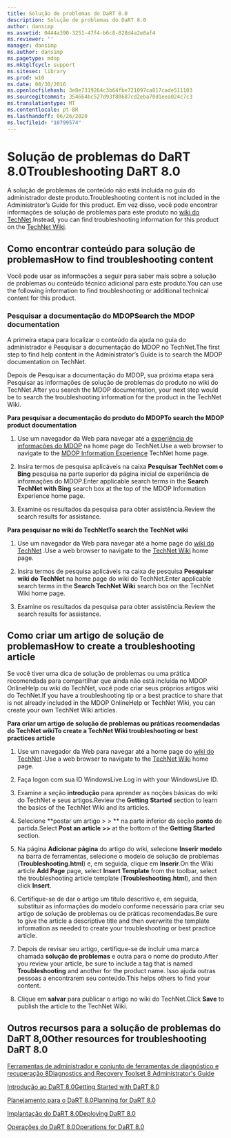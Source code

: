 ```yaml
---
title: Solução de problemas do DaRT 8.0
description: Solução de problemas do DaRT 8.0
author: dansimp
ms.assetid: 0444a390-3251-47f4-b6c8-828d4a2e8af4
ms.reviewer: ''
manager: dansimp
ms.author: dansimp
ms.pagetype: mdop
ms.mktglfcycl: support
ms.sitesec: library
ms.prod: w10
ms.date: 08/30/2016
ms.openlocfilehash: 3e8e7319264c3b64fbe721097ca817cade511103
ms.sourcegitcommit: 354664bc527d93f80687cd2eba70d1eea024c7c3
ms.translationtype: MT
ms.contentlocale: pt-BR
ms.lasthandoff: 06/26/2020
ms.locfileid: "10799574"
---
```

# <span data-ttu-id="4783f-103">Solução de problemas do DaRT 8.0</span><span class="sxs-lookup"><span data-stu-id="4783f-103">Troubleshooting DaRT 8.0</span></span>


<span data-ttu-id="4783f-104">A solução de problemas de conteúdo não está incluída no guia do administrador deste produto.</span><span class="sxs-lookup"><span data-stu-id="4783f-104">Troubleshooting content is not included in the Administrator’s Guide for this product.</span></span> <span data-ttu-id="4783f-105">Em vez disso, você pode encontrar informações de solução de problemas para este produto no [wiki do TechNet](https://go.microsoft.com/fwlink/p/?LinkId=224905).</span><span class="sxs-lookup"><span data-stu-id="4783f-105">Instead, you can find troubleshooting information for this product on the [TechNet Wiki](https://go.microsoft.com/fwlink/p/?LinkId=224905).</span></span>

## <span data-ttu-id="4783f-106">Como encontrar conteúdo para solução de problemas</span><span class="sxs-lookup"><span data-stu-id="4783f-106">How to find troubleshooting content</span></span>


<span data-ttu-id="4783f-107">Você pode usar as informações a seguir para saber mais sobre a solução de problemas ou conteúdo técnico adicional para este produto.</span><span class="sxs-lookup"><span data-stu-id="4783f-107">You can use the following information to find troubleshooting or additional technical content for this product.</span></span>

### <span data-ttu-id="4783f-108">Pesquisar a documentação do MDOP</span><span class="sxs-lookup"><span data-stu-id="4783f-108">Search the MDOP documentation</span></span>

<span data-ttu-id="4783f-109">A primeira etapa para localizar o conteúdo da ajuda no guia do administrador é Pesquisar a documentação do MDOP no TechNet.</span><span class="sxs-lookup"><span data-stu-id="4783f-109">The first step to find help content in the Administrator’s Guide is to search the MDOP documentation on TechNet.</span></span>

<span data-ttu-id="4783f-110">Depois de Pesquisar a documentação do MDOP, sua próxima etapa será Pesquisar as informações de solução de problemas do produto no wiki do TechNet.</span><span class="sxs-lookup"><span data-stu-id="4783f-110">After you search the MDOP documentation, your next step would be to search the troubleshooting information for the product in the TechNet Wiki.</span></span>

**<span data-ttu-id="4783f-111">Para pesquisar a documentação do produto do MDOP</span><span class="sxs-lookup"><span data-stu-id="4783f-111">To search the MDOP product documentation</span></span>**

1.  <span data-ttu-id="4783f-112">Use um navegador da Web para navegar até a [experiência de informações do MDOP](https://go.microsoft.com/fwlink/?LinkId=236032) na home page do TechNet.</span><span class="sxs-lookup"><span data-stu-id="4783f-112">Use a web browser to navigate to the [MDOP Information Experience](https://go.microsoft.com/fwlink/?LinkId=236032) TechNet home page.</span></span>

2.  <span data-ttu-id="4783f-113">Insira termos de pesquisa aplicáveis na caixa **Pesquisar TechNet com o Bing** pesquisa na parte superior da página inicial de experiência de informações do MDOP.</span><span class="sxs-lookup"><span data-stu-id="4783f-113">Enter applicable search terms in the **Search TechNet with Bing** search box at the top of the MDOP Information Experience home page.</span></span>

3.  <span data-ttu-id="4783f-114">Examine os resultados da pesquisa para obter assistência.</span><span class="sxs-lookup"><span data-stu-id="4783f-114">Review the search results for assistance.</span></span>

**<span data-ttu-id="4783f-115">Para pesquisar no wiki do TechNet</span><span class="sxs-lookup"><span data-stu-id="4783f-115">To search the TechNet wiki</span></span>**

1.  <span data-ttu-id="4783f-116">Use um navegador da Web para navegar até a home page do [wiki do TechNet](https://go.microsoft.com/fwlink/p/?LinkId=224905) .</span><span class="sxs-lookup"><span data-stu-id="4783f-116">Use a web browser to navigate to the [TechNet Wiki](https://go.microsoft.com/fwlink/p/?LinkId=224905) home page.</span></span>

2.  <span data-ttu-id="4783f-117">Insira termos de pesquisa aplicáveis na caixa de pesquisa **Pesquisar wiki do TechNet** na home page do wiki do TechNet.</span><span class="sxs-lookup"><span data-stu-id="4783f-117">Enter applicable search terms in the **Search TechNet Wiki** search box on the TechNet Wiki home page.</span></span>

3.  <span data-ttu-id="4783f-118">Examine os resultados da pesquisa para obter assistência.</span><span class="sxs-lookup"><span data-stu-id="4783f-118">Review the search results for assistance.</span></span>

## <span data-ttu-id="4783f-119">Como criar um artigo de solução de problemas</span><span class="sxs-lookup"><span data-stu-id="4783f-119">How to create a troubleshooting article</span></span>


<span data-ttu-id="4783f-120">Se você tiver uma dica de solução de problemas ou uma prática recomendada para compartilhar que ainda não está incluída no MDOP OnlineHelp ou wiki do TechNet, você pode criar seus próprios artigos wiki do TechNet.</span><span class="sxs-lookup"><span data-stu-id="4783f-120">If you have a troubleshooting tip or a best practice to share that is not already included in the MDOP OnlineHelp or TechNet Wiki, you can create your own TechNet Wiki articles.</span></span>

**<span data-ttu-id="4783f-121">Para criar um artigo de solução de problemas ou práticas recomendadas do TechNet wiki</span><span class="sxs-lookup"><span data-stu-id="4783f-121">To create a TechNet Wiki troubleshooting or best practices article</span></span>**

1.  <span data-ttu-id="4783f-122">Use um navegador da Web para navegar até a home page do [wiki do TechNet](https://go.microsoft.com/fwlink/p/?LinkId=224905) .</span><span class="sxs-lookup"><span data-stu-id="4783f-122">Use a web browser to navigate to the [TechNet Wiki](https://go.microsoft.com/fwlink/p/?LinkId=224905) home page.</span></span>

2.  <span data-ttu-id="4783f-123">Faça logon com sua ID WindowsLive.</span><span class="sxs-lookup"><span data-stu-id="4783f-123">Log in with your WindowsLive ID.</span></span>

3.  <span data-ttu-id="4783f-124">Examine a seção **introdução** para aprender as noções básicas do wiki do TechNet e seus artigos.</span><span class="sxs-lookup"><span data-stu-id="4783f-124">Review the **Getting Started** section to learn the basics of the TechNet Wiki and its articles.</span></span>

4.  <span data-ttu-id="4783f-125">Selecione \*\*postar um artigo &gt; &gt; \*\* na parte inferior da seção **ponto** de partida.</span><span class="sxs-lookup"><span data-stu-id="4783f-125">Select **Post an article &gt;&gt;** at the bottom of the **Getting Started** section.</span></span>

5.  <span data-ttu-id="4783f-126">Na página **Adicionar página** do artigo do wiki, selecione **Inserir modelo** na barra de ferramentas, selecione o modelo de solução de problemas (**Troubleshooting.html**) e, em seguida, clique em **Inserir**.</span><span class="sxs-lookup"><span data-stu-id="4783f-126">On the Wiki article **Add Page** page, select **Insert Template** from the toolbar, select the troubleshooting article template (**Troubleshooting.html**), and then click **Insert**.</span></span>

6.  <span data-ttu-id="4783f-127">Certifique-se de dar o artigo um título descritivo e, em seguida, substituir as informações do modelo conforme necessário para criar seu artigo de solução de problemas ou de práticas recomendadas.</span><span class="sxs-lookup"><span data-stu-id="4783f-127">Be sure to give the article a descriptive title and then overwrite the template information as needed to create your troubleshooting or best practice article.</span></span>

7.  <span data-ttu-id="4783f-128">Depois de revisar seu artigo, certifique-se de incluir uma marca chamada **solução de problemas** e outra para o nome do produto.</span><span class="sxs-lookup"><span data-stu-id="4783f-128">After you review your article, be sure to include a tag that is named **Troubleshooting** and another for the product name.</span></span> <span data-ttu-id="4783f-129">Isso ajuda outras pessoas a encontrarem seu conteúdo.</span><span class="sxs-lookup"><span data-stu-id="4783f-129">This helps others to find your content.</span></span>

8.  <span data-ttu-id="4783f-130">Clique em **salvar** para publicar o artigo no wiki do TechNet.</span><span class="sxs-lookup"><span data-stu-id="4783f-130">Click **Save** to publish the article to the TechNet Wiki.</span></span>

## <span data-ttu-id="4783f-131">Outros recursos para a solução de problemas do DaRT 8,0</span><span class="sxs-lookup"><span data-stu-id="4783f-131">Other resources for troubleshooting DaRT 8.0</span></span>


[<span data-ttu-id="4783f-132">Ferramentas de administrador e conjunto de ferramentas de diagnóstico e recuperação 8</span><span class="sxs-lookup"><span data-stu-id="4783f-132">Diagnostics and Recovery Toolset 8 Administrator's Guide</span></span>](index.md)

[<span data-ttu-id="4783f-133">Introdução ao DaRT 8.0</span><span class="sxs-lookup"><span data-stu-id="4783f-133">Getting Started with DaRT 8.0</span></span>](getting-started-with-dart-80-dart-8.md)

[<span data-ttu-id="4783f-134">Planejamento para o DaRT 8.0</span><span class="sxs-lookup"><span data-stu-id="4783f-134">Planning for DaRT 8.0</span></span>](planning-for-dart-80-dart-8.md)

[<span data-ttu-id="4783f-135">Implantação do DaRT 8.0</span><span class="sxs-lookup"><span data-stu-id="4783f-135">Deploying DaRT 8.0</span></span>](deploying-dart-80-dart-8.md)

[<span data-ttu-id="4783f-136">Operações do DaRT 8.0</span><span class="sxs-lookup"><span data-stu-id="4783f-136">Operations for DaRT 8.0</span></span>](operations-for-dart-80-dart-8.md)

 

 





